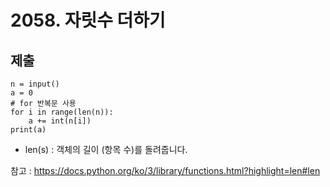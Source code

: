 # 2058. 자릿수 더하기



## 제출

```
n = input()
a = 0
# for 반복문 사용
for i in range(len(n)):
    a += int(n[i])
print(a)
```



* len(s) :  객체의 길이 (항목 수)를 돌려줍니다.

참고 : https://docs.python.org/ko/3/library/functions.html?highlight=len#len
